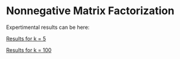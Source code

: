 # Nonnegative Matrix Factorization

Expertimental results can be here:

[Results for k = 5](https://github.com/hpark95/Nonnegative-Matrix-Factorization/tree/master/experimental_results/k5)

[Results for k = 100](https://github.com/hpark95/Nonnegative-Matrix-Factorization/tree/master/experimental_results/k100)
